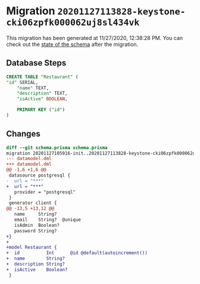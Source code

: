 # Migration `20201127113828-keystone-cki06zpfk000062uj8sl434vk`

This migration has been generated at 11/27/2020, 12:38:28 PM.
You can check out the [state of the schema](./schema.prisma) after the migration.

## Database Steps

```sql
CREATE TABLE "Restaurant" (
"id" SERIAL,
    "name" TEXT,
    "description" TEXT,
    "isActive" BOOLEAN,

    PRIMARY KEY ("id")
)
```

## Changes

```diff
diff --git schema.prisma schema.prisma
migration 20201127105916-init..20201127113828-keystone-cki06zpfk000062uj8sl434vk
--- datamodel.dml
+++ datamodel.dml
@@ -1,6 +1,6 @@
 datasource postgresql {
-  url = "***"
+  url = "***"
   provider = "postgresql"
 }
 generator client {
@@ -13,5 +13,12 @@
   name     String?
   email    String?  @unique
   isAdmin  Boolean?
   password String?
+}
+
+model Restaurant {
+  id          Int      @id @default(autoincrement())
+  name        String?
+  description String?
+  isActive    Boolean?
 }
```


